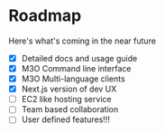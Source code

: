 # Roadmap

Here's what's coming in the near future

- [x] Detailed docs and usage guide
- [x] M3O Command line interface
- [x] M3O Multi-language clients
- [x] Next.js version of dev UX
- [ ] EC2 like hosting service
- [ ] Team based collaboration
- [ ] User defined features!!!
